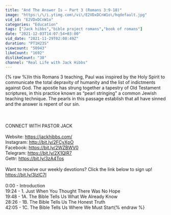 ```yaml
---
title: "And The Answer Is – Part 3 (Romans 3:9-18)"
image: "https:\/\/i.ytimg.com\/vi\/E2VDxDCnW1o\/hqdefault.jpg"
vid_id: "E2VDxDCnW1o"
categories: "Education"
tags: ["Jack hibbs","bible project romans","book of romans"]
date: "2021-12-03T14:07:54+03:00"
vid_date: "2021-11-29T02:08:49Z"
duration: "PT1H23S"
viewcount: "50943"
likeCount: "1692"
dislikeCount: "30"
channel: "Real Life with Jack Hibbs"
---
```

{% raw %}In this Romans 3 teaching, Paul was inspired by the Holy Spirit to communicate the total depravity of humanity and the list of indictments against God. The apostle has strung together a tapestry of Old Testament scriptures, in this practice known as “pearl stringing&quot; a common Jewish teaching technique. The pearls in this passage establish that all have sinned and the answer is repent of our sin.<br /><br /> <br /><br />CONNECT WITH PASTOR JACK<br /><br />Website: <a rel="nofollow" target="blank" href="https://jackhibbs.com/">https://jackhibbs.com/</a> <br />Instagram: <a rel="nofollow" target="blank" href="http://bit.ly/2FCyXpO">http://bit.ly/2FCyXpO</a> <br />Facebook: <a rel="nofollow" target="blank" href="https://bit.ly/2WZBWV0">https://bit.ly/2WZBWV0</a> <br />Telegram: <a rel="nofollow" target="blank" href="https://bit.ly/2X1QlR7">https://bit.ly/2X1QlR7</a> <br />Gettr: <a rel="nofollow" target="blank" href="https://bit.ly/3zA4Tos">https://bit.ly/3zA4Tos</a> <br /><br />Want to receive our weekly devotions? Click the link below to sign up! <a rel="nofollow" target="blank" href="https://bit.ly/3lzlC7I">https://bit.ly/3lzlC7I</a><br /><br />0:00 - Introduction<br />19:24 - 1. Just When You Thought There Was No Hope<br />19:48 - 1A. The Bible Tells Us What We Already Know<br />28:26 - 1B. The Bible Tells Us The Honest Truth<br />42:05 - 1C. The Bible Tells Us Where We Must Start{% endraw %}
